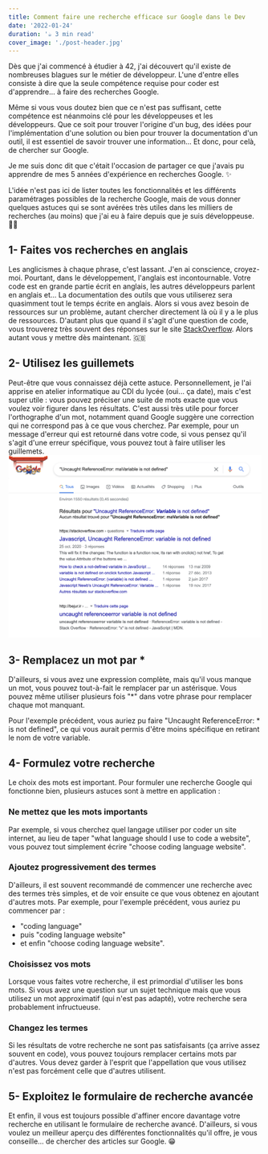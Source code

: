 ```yaml
---
title: Comment faire une recherche efficace sur Google dans le Dev
date: '2022-01-24'
duration: '☕️ 3 min read'
cover_image: './post-header.jpg'
---
```


Dès que j'ai commencé à étudier à 42, j'ai découvert qu'il existe de nombreuses blagues sur le métier de développeur. L'une d'entre elles consiste à dire que la seule compétence requise pour coder est d'apprendre... à faire des recherches Google.

Même si vous vous doutez bien que ce n'est pas suffisant, cette compétence est néanmoins clé pour les développeuses et les développeurs. Que ce soit pour trouver l'origine d'un bug, des idées pour l'implémentation d'une solution ou bien pour trouver la documentation d'un outil, il est essentiel de savoir trouver une information... Et donc, pour celà, de chercher sur Google.

Je me suis donc dit que c'était l'occasion de partager ce que j'avais pu apprendre de mes 5 années d'expérience en recherches Google. ✨

L'idée n'est pas ici de lister toutes les fonctionnalités et les différents paramétrages possibles de la recherche Google, mais de vous donner quelques astuces qui se sont avérées très utiles dans les milliers de recherches (au moins) que j'ai eu à faire depuis que je suis développeuse. 👩‍💻

## 1- Faites vos recherches en anglais

Les anglicismes à chaque phrase, c'est lassant. J'en ai conscience, croyez-moi. Pourtant, dans le développement, l'anglais est incontournable. Votre code est en grande partie écrit en anglais, les autres développeurs parlent en anglais et... La documentation des outils que vous utiliserez sera quasimment tout le temps écrite en anglais. Alors si vous avez besoin de ressources sur un problème, autant chercher directement là où il y a le plus de ressources. D'autant plus que quand il s'agit d'une question de code, vous trouverez très souvent des réponses sur le site [StackOverflow](https://stackoverflow.com/). Alors autant vous y mettre dès maintenant. 🇬🇧

## 2- Utilisez les guillemets

Peut-être que vous connaissez déjà cette astuce. Personnellement, je l'ai apprise en atelier informatique au CDI du lycée (oui... ça date), mais c'est super utile : vous pouvez préciser une suite de mots exacte que vous voulez voir figurer dans les résultats. C'est aussi très utile pour forcer l'orthographe d'un mot, notamment quand Google suggère une correction qui ne correspond pas à ce que vous cherchez. Par exemple, pour un message d'erreur qui est retourné dans votre code, si vous pensez qu'il s'agit d'une erreur spécifique, vous pouvez tout à faire utiliser les guillemets.
![On google une erreur](./erreur-guillemets.png)

## 3- Remplacez un mot par \*

D'ailleurs, si vous avez une expression complète, mais qu'il vous manque un mot, vous pouvez tout-à-fait le remplacer par un astérisque. Vous pouvez même utiliser plusieurs fois "\*" dans votre phrase pour remplacer chaque mot manquant.

Pour l'exemple précédent, vous auriez pu faire "Uncaught ReferenceError: \* is not defined", ce qui vous aurait permis d'être moins spécifique en retirant le nom de votre variable.

## 4- Formulez votre recherche

Le choix des mots est important. Pour formuler une recherche Google qui fonctionne bien, plusieurs astuces sont à mettre en application :

### Ne mettez que les mots importants

Par exemple, si vous cherchez quel langage utiliser por coder un site internet, au lieu de taper "what language should I use to code a website", vous pouvez tout simplement écrire "choose coding language website".

### Ajoutez progressivement des termes

D'ailleurs, il est souvent recommandé de commencer une recherche avec des termes très simples, et de voir ensuite ce que vous obtenez en ajoutant d'autres mots. Par exemple, pour l'exemple précédent, vous auriez pu commencer par :

-   "coding language"
-   puis "coding language website"
-   et enfin "choose coding language website".

### Choisissez vos mots

Lorsque vous faites votre recherche, il est primordial d'utiliser les bons mots. Si vous avez une question sur un sujet technique mais que vous utilisez un mot approximatif (qui n'est pas adapté), votre recherche sera probablement infructueuse.

### Changez les termes

Si les résultats de votre recherche ne sont pas satisfaisants (ça arrive assez souvent en code), vous pouvez toujours remplacer certains mots par d'autres. Vous devez garder à l'esprit que l'appellation que vous utilisez n'est pas forcément celle que d'autres utilisent.

## 5- Exploitez le formulaire de recherche avancée

Et enfin, il vous est toujours possible d'affiner encore davantage votre recherche en utilisant le formulaire de recherche avancé. D'ailleurs, si vous voulez un meilleur aperçu des différentes fonctionnalités qu'il offre, je vous conseille... de chercher des articles sur Google. 😁
